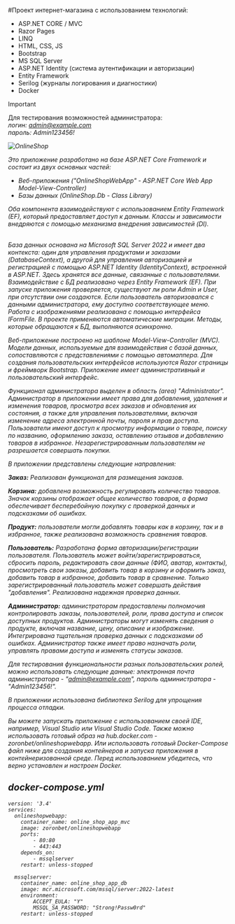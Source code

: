 #Проект интернет-магазина с использованием технологий:
<ul>
<li>ASP.NET CORE / MVC</li>
<li>Razor Pages</li>
<li>LINQ</li>
<li>HTML, CSS, JS</li>
<li>Bootstrap</li>
<li>MS SQL Server</li>
<li>ASP.NET Identity (система аутентификации и авторизации)</li>
<li>Entity Framework</li>
<li>Serilog (журналы логирования и диагностики)</li>
<li>Docker</li>
</ul>

> [!IMPORTANT]
> Для тестирования возможностей администратора:<br>
><em>логин: admin@example.com<br>
><em>пароль: Admin123456!</em></p>

![OnlineShop](https://github.com/Zoron87/OnlineShopWebApp/assets/29422098/71ec85f5-b59d-4a06-aabb-49c355338302)

Это приложение разработано на базе ASP.NET Core Framework и состоит из двух основных частей: 
<ul>
<li>Веб-приложения ("OnlineShopWebApp" - ASP.NET Core Web App Model-View-Controller)</li>
<li>Базы данных (OnlineShop.Db - Class Library)</li>
</ul>
Оба компонента взаимодействуют с использованием Entity Framework (EF), который предоставляет доступ к данным. Классы и зависимости внедряются с помощью механизма внедрения зависимостей (DI).

</br>База данных основана на Microsoft SQL Server 2022 и имеет два контекста: один для управления продуктами и заказами (DatabaseContext), а другой для управления авторизацией и регистрацией с помощью ASP.NET Identity (IdentityContext), встроенной в ASP.NET. Здесь хранятся все данные, связанные с пользователями. Взаимодействие с БД реализовано через Entity Framework (EF). При запуске приложения проверяется, существуют ли роли Admin и User, при отсутствии они создаются. Если пользователь авторизовался с данными администратора, ему доступно соответствующее меню. Работа с изображениями реализована с помощью интерфейса IFormFile. В проекте применяются автоматические миграции. Методы, которые обращаются к БД, выполняются асинхронно.

Веб-приложение построено на шаблоне Model-View-Controller (MVC). Модели данных, используемые для взаимодействия с базой данных, сопоставляются с представлениями с помощью автомаппера. Для создания пользовательских интерфейсов используются Razor страницы и фреймворк Bootstrap. Приложение имеет административный и пользовательский интерфейс.

Функционал администратора выделен в область (area) "Administrator". Администратор в приложении имеет права для добавления, удаления и изменения товаров, просмотра всех заказов и обновления их состояния, а также для управления пользователями, включая изменение адреса электронной почты, пароля и прав доступа. Пользователи имеют доступ к просмотру информации о товаре, поиску по названию, оформлению заказа, оставлению отзывов и добавлению товаров в избранное. Незарегистрированным пользователям не разрешается совершать покупки.

В приложении представлены следующие направления:

**Заказ:** Реализован функционал для размещения заказов.

**Корзина:** добавлена ​​возможность регулировать количество товаров. Значок корзины отображает общее количество товаров, а форма обеспечивает бесперебойную покупку с проверкой данных и подсказками об ошибках.

**Продукт:** пользователи могли добавлять товары как в корзину, так и в избранное, также реализована возможность сравнения товаров.

**Пользователь:** Разработана форма авторизации/регистрации пользователя. Пользователь может войти/зарегистрироваться, сбросить пароль, редактировать свои данные (ФИО, аватар, контакты), просмотреть свои заказы, добавить товар в корзину и оформить заказ, добавить товар в избранное, добавить товар в сравнение. Только зарегистрированный пользователь может совершать действия "добавления". Реализована надежная проверка данных.

**Администратор:** администраторам предоставлены полномочия контролировать заказы, пользователей, роли, права доступа и список доступных продуктов. Администраторы могут изменять сведения о продукте, включая название, цену, описание и изображение. Интегрирована тщательная проверка данных с подсказками об ошибках. Администратор также имеет право назначать роли, управлять правами доступа и изменять статусы заказов.

Для тестирования функциональности разных пользовательских ролей, можно использовать следующие данные: электронная почта администратора - "admin@example.com", пароль администратора - "Admin123456!".

В приложении использована библиотека Serilog для упрощения процесса отладки.

Вы можете запускать приложение с использованием своей IDE, например, Visual Studio или Visual Studio Code. Также можно использовать готовый образ на hub.docker.com - zoronbet/onlineshopwebapp. Или использовать готовый Docker-Compose файл ниже для создания контейнеров и запуска приложения в контейнеризованной среде. Перед использованием убедитесь, что верно установлен и настроен Docker.

docker-compose.yml
---------------------------------------------------------------------------------
```docker
version: '3.4'
services:
  onlineshopwebapp:
    container_name: online_shop_app_mvc
    image: zoronbet/onlineshopwebapp
    ports:
        - 80:80
        - 443:443
    depends_on:
        - mssqlserver
    restart: unless-stopped
    
  mssqlserver:
    container_name: online_shop_app_db
    image: mcr.microsoft.com/mssql/server:2022-latest
    environment:
        ACCEPT_EULA: "Y"
        MSSQL_SA_PASSWORD: "Strong!Passw0rd"
    restart: unless-stopped
```
